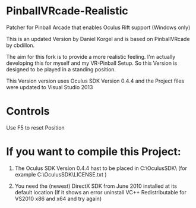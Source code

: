 PinballVRcade-Realistic
=============

Patcher for Pinball Arcade that enables Oculus Rift support (Windows only)


This is an updated Version by Daniel Korgel and is based on PinballVRcade by cbdillon.

The aim for this fork is to provide a more realistic feeling. I'm actually developing this for myself and my VR-Pinball Setup. So this Version is designed to be played in a standing position.

This Version version uses Oculus SDK Version 0.4.4 and the Project files were updated to Visual Studio 2013

Controls
==============


Use F5 to reset Position


If you want to compile this Project:
==============


1) The Oculus SDK Version 0.4.4 hast to be placed in C:\OculusSDK\ (for example C:\OculusSDK\LICENSE.txt )

2) You need the (newest) DirectX SDK from June 2010 installed at its default location (If it shows an error uninstall VC++ Redistributable for VS2010 x86 and x64 and try again)

